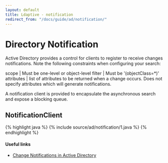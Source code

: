 ```yaml
---
layout: default
title: Ldaptive - notification
redirect_from: "/docs/guide/ad/notification/"
---
```


# Directory Notification

Active Directory provides a control for clients to register to receive changes notifications. Note the following constraints when configuring your search:

scope | Must be one-level or object-level
filter | Must be '(objectClass=*)'
attributes | list of attributes to be returned when a change occurs. Does not specify attributes which will generate notifications.

A notification client is provided to encapsulate the asynchronous search and expose a blocking queue.

## NotificationClient

{% highlight java %}
{% include source/ad/notification/1.java %}
{% endhighlight %}

#### Useful links

- [Change Notifications in Active Directory](http://msdn.microsoft.com/en-us/library/windows/desktop/aa772153%28v=vs.85%29.aspx)

